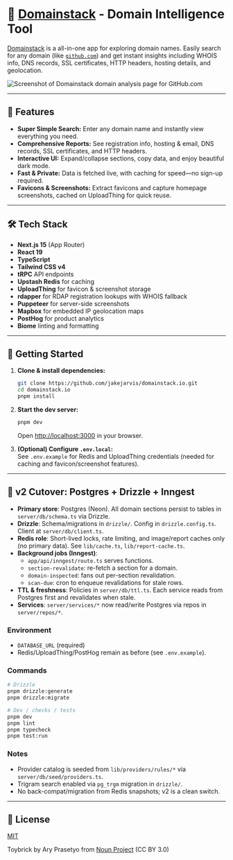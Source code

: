 # 🦉 [Domainstack](https://domainstack.io) - Domain Intelligence Tool

[Domainstack](https://domainstack.io) is a all-in-one app for exploring domain names. Easily search for any domain (like [`github.com`](https://domainstack.io/github.com)) and get instant insights including WHOIS info, DNS records, SSL certificates, HTTP headers, hosting details, and geolocation.

![Screenshot of Domainstack domain analysis page for GitHub.com](https://github.com/user-attachments/assets/fa82ad38-7af3-46f6-94a2-901e45c12af1)

---

## 🚀 Features

- **Super Simple Search:** Enter any domain name and instantly view everything you need.
- **Comprehensive Reports:** See registration info, hosting & email, DNS records, SSL certificates, and HTTP headers.
- **Interactive UI:** Expand/collapse sections, copy data, and enjoy beautiful dark mode.
- **Fast & Private:** Data is fetched live, with caching for speed—no sign-up required.
- **Favicons & Screenshots:** Extract favicons and capture homepage screenshots, cached on UploadThing for quick reuse.

---

## 🛠️ Tech Stack

- **Next.js 15** (App Router)
- **React 19**
- **TypeScript**
- **Tailwind CSS v4**
- **tRPC** API endpoints
- **Upstash Redis** for caching
- **UploadThing** for favicon & screenshot storage
- **rdapper** for RDAP registration lookups with WHOIS fallback
- **Puppeteer** for server-side screenshots
- **Mapbox** for embedded IP geolocation maps
- **PostHog** for product analytics
- **Biome** linting and formatting

---

## 🌱 Getting Started

1. **Clone & install dependencies:**  
   ```bash
   git clone https://github.com/jakejarvis/domainstack.io.git
   cd domainstack.io
   pnpm install
   ```

2. **Start the dev server:**  
   ```bash
   pnpm dev
   ```
   Open [http://localhost:3000](http://localhost:3000) in your browser.

3. **(Optional) Configure `.env.local`:**  
   See `.env.example` for Redis and UploadThing credentials (needed for caching and favicon/screenshot features).

---

## 🔄 v2 Cutover: Postgres + Drizzle + Inngest

- **Primary store**: Postgres (Neon). All domain sections persist to tables in `server/db/schema.ts` via Drizzle.
- **Drizzle**: Schema/migrations in `drizzle/`. Config in `drizzle.config.ts`. Client at `server/db/client.ts`.
- **Redis role**: Short-lived locks, rate limiting, and image/report caches only (no primary data). See `lib/cache.ts`, `lib/report-cache.ts`.
- **Background jobs (Inngest)**:
  - `app/api/inngest/route.ts` serves functions.
  - `section-revalidate`: re-fetch a section for a domain.
  - `domain-inspected`: fans out per-section revalidation.
  - `scan-due`: cron to enqueue revalidations for stale rows.
- **TTL & freshness**: Policies in `server/db/ttl.ts`. Each service reads from Postgres first and revalidates when stale.
- **Services**: `server/services/*` now read/write Postgres via repos in `server/repos/*`.

### Environment
- `DATABASE_URL` (required)
- Redis/UploadThing/PostHog remain as before (see `.env.example`).

### Commands
```bash
# Drizzle
pnpm drizzle:generate
pnpm drizzle:migrate

# Dev / checks / tests
pnpm dev
pnpm lint
pnpm typecheck
pnpm test:run
```

### Notes
- Provider catalog is seeded from `lib/providers/rules/*` via `server/db/seed/providers.ts`.
- Trigram search enabled via `pg_trgm` migration in `drizzle/`.
- No back-compat/migration from Redis snapshots; v2 is a clean switch.

---

## 📜 License

[MIT](LICENSE)

Toybrick by Ary Prasetyo from [Noun Project](https://thenounproject.com/browse/icons/term/toybrick/) (CC BY 3.0)
